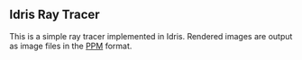 Idris Ray Tracer
----------------

This is a simple ray tracer implemented in Idris. Rendered images are
output as image files in
the [PPM](https://en.wikipedia.org/wiki/Netpbm_format) format.
